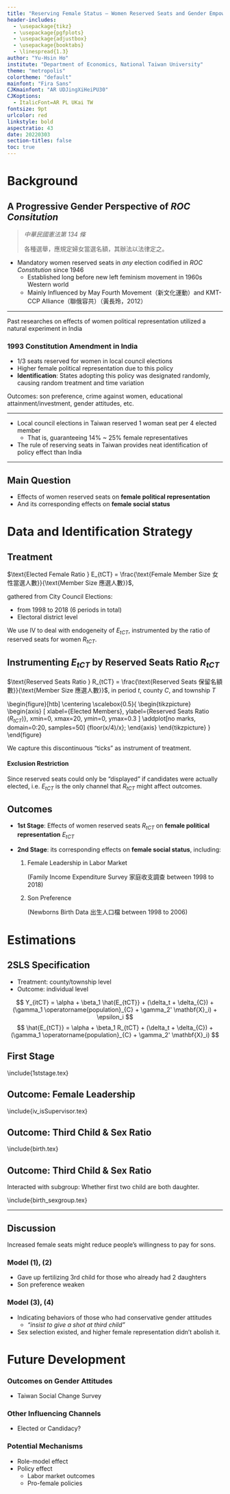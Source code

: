 ```yaml
---
title: "Reserving Female Status — Women Reserved Seats and Gender Empowerment in Taiwan"
header-includes:
  - \usepackage{tikz}
  - \usepackage{pgfplots}
  - \usepackage{adjustbox}
  - \usepackage{booktabs}
  - \linespread{1.3}
author: "Yu-Hsin Ho"
institute: "Department of Economics, National Taiwan University"
theme: "metropolis"
colortheme: "default"
mainfont: "Fira Sans"
CJKmainfont: "AR UDJingXiHeiPU30"
CJKoptions:
  - ItalicFont=AR PL UKai TW
fontsize: 9pt
urlcolor: red
linkstyle: bold
aspectratio: 43
date: 20220303
section-titles: false
toc: true
---
```


# Background

## A Progressive Gender Perspective of *ROC Consitution*

> *中華民國憲法第 134 條*
>
> 各種選舉，應規定婦女當選名額，其辦法以法律定之。

- Mandatory women reserved seats in *any* election codified in *ROC Constitution* since 1946
	- Established long before new left feminism movement in 1960s Western world 
	- Mainly Influenced by May Fourth Movement（新文化運動）and KMT-CCP Alliance（聯俄容共）（黃長玲，2012）

---

Past researches on effects of women political representation utilized a natural experiment in India

### 1993 Constitution Amendment in India

- 1/3 seats reserved for women in local council elections
- Higher female political representation due to this policy
- **Identification**: States adopting this policy was designated randomly, causing random treatment and time variation

Outcomes: son preference, crime against women, educational attainment/investment, gender attitudes, etc.

---

- Local council elections in Taiwan reserved 1 woman seat per 4 elected member
	- That is, guaranteeing 14% ~ 25% female representatives
- The rule of reserving seats in Taiwan provides neat identification of policy effect than India

---

## Main Question

- Effects of women reserved seats on **female political representation**
- And its corresponding effects on **female social status**

# Data and Identification Strategy

## Treatment

$\text{Elected Female Ratio } E_{tCT} = \frac{\text{Female Member Size 女性當選人數}}{\text{Member Size 應選人數}}$,

gathered from City Council Elections:

- from 1998 to 2018 (6 periods in total)
- Electoral district level

We use IV to deal with endogeneity of $E_{tCT}$, instrumented by the ratio of reserved seats for women $R_{tCT}$.

## Instrumenting $E_{tCT}$ by Reserved Seats Ratio $R_{tCT}$

$\text{Reserved Seats Ratio } R_{tCT} = \frac{\text{Reserved Seats 保留名額數}}{\text{Member Size 應選人數}}$, in period $t$, county $C$, and township $T$

\begin{figure}[htb]
\centering
\scalebox{0.5}{
\begin{tikzpicture}
\begin{axis}
[
    xlabel={Elected Members}, 
    ylabel={Reserved Seats Ratio ($R_{tCT}$)}, 
    xmin=0, 
    xmax=20, 
    ymin=0, 
    ymax=0.3
]
\addplot[no marks, domain=0:20, samples=50] {floor(x/4)/x};
\end{axis}
\end{tikzpicture}
}
\end{figure}

We capture this discontinuous “ticks” as instrument of treatment.

#### Exclusion Restriction

Since reserved seats could only be “displayed” if candidates were actually elected, i.e. $E_{tCT}$ is the only channel that $R_{tCT}$ might affect outcomes.

## Outcomes

- **1st Stage**: Effects of women reserved seats $R_{tCT}$ on **female political representation** $E_{tCT}$

- **2nd Stage**: its corresponding effects on **female social status**, including:
	1. Female Leadership in Labor Market
	
		(Family Income Expenditure Survey 家庭收支調查 between 1998 to 2018)
	
	2. Son Preference
	
		(Newborns Birth Data 出生人口檔 between 1998 to 2006)

# Estimations

## 2SLS Specification

- Treatment: county/township level
- Outcome: individual level

$$
Y_{itCT} = \alpha + \beta_1 \hat{E_{tCT}} + (\delta_t + \delta_{C}) + (\gamma_1 \operatorname{population}_{C} + \gamma_2' \mathbf{X}_i) + \epsilon_i
$$
$$
\hat{E_{tCT}} = \alpha + \beta_1 R_{tCT}  + (\delta_t + \delta_{C}) + (\gamma_1 \operatorname{population}_{C} + \gamma_2' \mathbf{X}_i)
$$

## First Stage

\include{1ststage.tex}

## Outcome: Female Leadership

\include{iv_isSupervisor.tex}

## Outcome: Third Child & Sex Ratio

\include{birth.tex}

## Outcome: Third Child & Sex Ratio

Interacted with subgroup: Whether first two child are both daughter.

\include{birth_sexgroup.tex}

---

## Discussion

Increased female seats might reduce people’s willingness to pay for sons.

### Model (1), (2)

- Gave up fertilizing 3rd child for those who already had 2 daughters
- Son preference weaken

### Model (3), (4)

- Indicating behaviors of those who had conservative gender attitudes
	- *“insist to give a shot at third child”*
- Sex selection existed, and higher female representation didn’t abolish it.

# Future Development

### Outcomes on Gender Attitudes

- Taiwan Social Change Survey 

### Other Influencing Channels

- Elected or Candidacy?

### Potential Mechanisms

- Role-model effect
- Policy effect
	- Labor market outcomes
	- Pro-female policies
